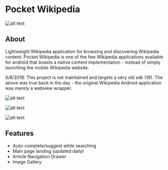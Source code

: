 # Pocket Wikipedia

![alt text](https://github.com/peteschmitz/PocketWikipedia/tree/master/screenshots/logo.png "Logo Splash")


## About

Lightweight Wikipedia application for browsing and discovering Wikipedia content. Pocket Wikipedia is one of the few Wikipedia applications available for android that boasts a native content implementation - instead of simply launching the mobile Wikipedia website.

6/8/2018: This project is not maintained and targets a very old sdk (19). The above was true back in the day - the original Wikipedia Android application was merely a webview wrapper. 


![alt text](https://github.com/peteschmitz/PocketWikipedia/tree/master/screenshots/tablet_summary.png "Article Summary")


![alt text](https://github.com/peteschmitz/PocketWikipedia/tree/master/screenshots/tablet_navigation.png "Article Navigation")


![alt text](https://github.com/peteschmitz/PocketWikipedia/tree/master/screenshots/tablet_image_gallery.png "Image Gallery")



## Features

* Auto-complete/suggest while searching
* Main page landing (updated daily)
* Article Navigation Drawer
* Image Gallery
